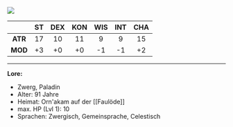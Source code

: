 ![](images/kyome.png)


|         | ST  | DEX | KON | WIS | INT | CHA |
| :-----: | :-: | :-: | :-: | :-: | :-: | :-: |
| **ATR** | 17  | 10  | 11  |  9  |  9  | 15  |
| **MOD** | +3  | +0  | +0  | -1  | -1  | +2  |

-----------------------------------------

**Lore:** <br>
- Zwerg, Paladin
- Alter: 91 Jahre
- Heimat: Orn'akam auf der [[Faulöde]]
- max. HP (Lvl 1): 10
- Sprachen: Zwergisch, Gemeinsprache, Celestisch


